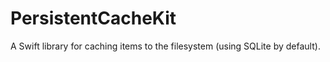 # PersistentCacheKit

A Swift library for caching items to the filesystem (using SQLite by default).


